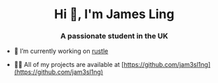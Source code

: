 <h1 align="center">Hi 👋, I'm James Ling</h1>
<h3 align="center">A passionate student in the UK</h3>

- 🔭 I’m currently working on [rustle](https://github.com/jam3sl1ng/rustle)

- 👨‍💻 All of my projects are available at [https://github.com/jam3sl1ng](https://github.com/jam3sl1ng)
